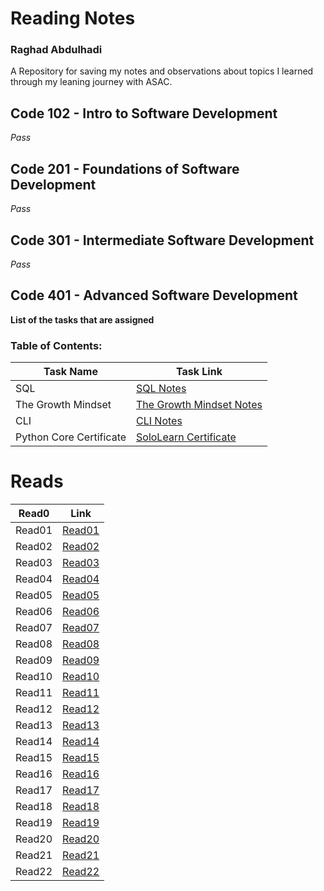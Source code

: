 # Reading Notes
### Raghad Abdulhadi
A Repository for saving my notes and observations about topics I learned through my leaning journey with ASAC.
## Code 102 - Intro to Software Development
*Pass*
## Code 201 - Foundations of Software Development
*Pass*
## Code 301 - Intermediate Software Development
*Pass*
## Code 401 - Advanced Software Development
**List of the tasks that are assigned**
### Table of Contents:
| Task Name      | Task Link |
| ----------- | ----------- |
| SQL |[SQL Notes](./sql.md)|
| The Growth Mindset |[The Growth Mindset Notes](./TheGrowthMindset.md)|
| CLI |[CLI Notes](./CLI.md)|
| Python Core Certificate |[SoloLearn Certificate](./pythoncore.md)|


# Reads
| Read0 | Link |
| ----------- | ----------- |
| Read01 | [Read01](./Read01.md) |
| Read02 | [Read02](./Read02.md) |
| Read03 | [Read03](./Read03.md) |
| Read04 | [Read04](./Read04.md) |
| Read05 | [Read05](./Read05.md) |
| Read06 | [Read06](./Read06.md) |
| Read07 | [Read07](./Read07.md) |
| Read08 | [Read08](./Read08.md) |
| Read09 | [Read09](./Read09.md) |
| Read10 | [Read10](./Read10.md) |
| Read11 | [Read11](./Read11.md) |
| Read12 | [Read12](./Read12.md) |
| Read13 | [Read13](./Read13.md) |
| Read14 | [Read14](./Read14.md) |
| Read15 | [Read15](./Read15.md) |
| Read16 | [Read16](./Read16.md) |
| Read17 | [Read17](./Read17.md) |
| Read18 | [Read18](./Read18.md) |
| Read19 | [Read19](./Read19.md) |
| Read20 | [Read20](./Read20.md) |
| Read21 | [Read21](./Read21.md) |
| Read22 | [Read22](./Read22.md) |


